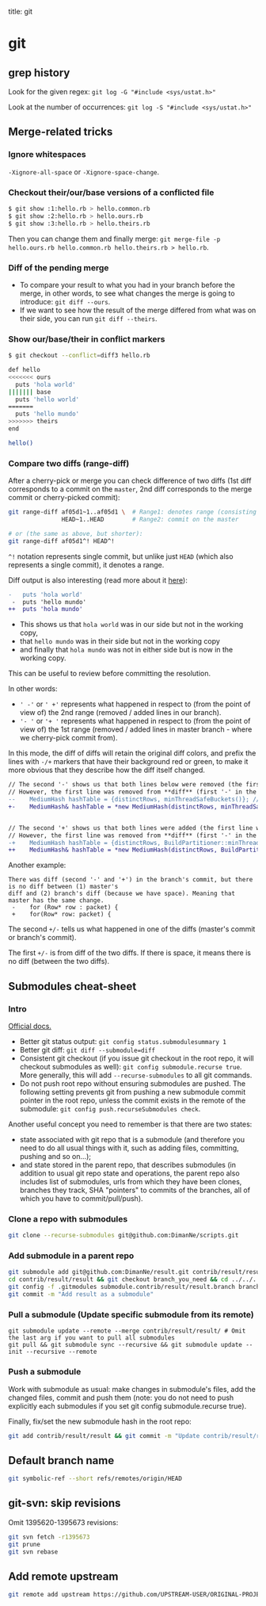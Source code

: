 title: git

# **git**

## **grep history**
Look for the given regex: `git log -G "#include <sys/ustat.h>"`

Look at the number of occurrences: `git log -S "#include <sys/ustat.h>"`



## **Merge-related tricks**


### Ignore whitespaces

`-Xignore-all-space` or `-Xignore-space-change`.


### Checkout their/our/base versions of a conflicted file

```bash linenums="1"
$ git show :1:hello.rb > hello.common.rb
$ git show :2:hello.rb > hello.ours.rb
$ git show :3:hello.rb > hello.theirs.rb
```

Then you can change them and finally merge: `git merge-file -p hello.ours.rb hello.common.rb hello.theirs.rb > hello.rb`.


### Diff of the pending merge

* To compare your result to what you had in your branch before the merge, in other words,
  to see what changes the merge is going to introduce: `git diff --ours`.
* If we want to see how the result of the merge differed from what was on their side, you can run `git diff --theirs`.


### Show our/base/their in conflict markers

```bash linenums="1"
$ git checkout --conflict=diff3 hello.rb

def hello
<<<<<<< ours
  puts 'hola world'
||||||| base
  puts 'hello world'
=======
  puts 'hello mundo'
>>>>>>> theirs
end

hello()
```


### Compare two diffs (range-diff)

After a cherry-pick or merge you can check difference of two diffs (1st diff corresponds to a commit
on the `master`, 2nd diff corresponds to the merge commit or cherry-picked commit):

```bash linenums="1"
git range-diff af05d1~1..af05d1 \  # Range1: denotes range (consisting of 1 commit) in our branch
               HEAD~1..HEAD        # Range2: commit on the master

# or (the same as above, but shorter):
git range-diff af05d1^! HEAD^!
```

`^!` notation represents single commit, but unlike just `HEAD` (which also represents a single
commit), it denotes a range.

Diff output is also interesting (read more about it [here](https://git-scm.com/book/en/v2/Git-Tools-Advanced-Merging)):

```diff
-   puts 'hola world'
 -  puts 'hello mundo'
++  puts 'hola mundo'
```

* This shows us that `hola world` was in our side but not in the working copy,
* that `hello mundo` was in their side but not in the working copy
* and finally that `hola mundo` was not in either side but is now in the working copy.

This can be useful to review before committing the resolution.

In other words:

* `' -'` or `' +'` represents what happened in respect to (from the point of view of) the 2nd range (removed / added lines in our branch).
* `'- '` or `'+ '` represents what happened in respect to (from the point of view of) the 1st range (removed / added lines in master branch - where we cherry-pick commit from).


In this mode, the diff of diffs will retain the original diff colors, and prefix the lines with `-/+` markers
that have their background red or green, to make it more obvious that they describe how the diff itself changed.

```diff
// The second '-' shows us that both lines below were removed (the first line was removed from master's commit, the second line was removed from the branch's commit).
// However, the first line was removed from **diff** (first '-' in the first line), and replaced with the second line (first '+' in the second line).
--    MediumHash hashTable = {distinctRows, minThreadSafeBuckets()}; // in master we removed this
+-    MediumHash& hashTable = *new MediumHash(distinctRows, minThreadSafeBuckets()); // but in the branch we removed this


// The second '+' shows us that both lines were added (the first line was added in the master's commit, the second line was added in the branch's commit).
// However, the first line was removed from **diff** (first '-' in the first line), and replaced with the second line (first '+' in the second line).
-+    MediumHash hashTable = {distinctRows, BuildPartitioner::minThreadSafeBuckets()}; // in master we added this
++    MediumHash& hashTable = *new MediumHash(distinctRows, BuildPartitioner::minThreadSafeBuckets()); // but in the branch we added this
```


Another example:
```
There was diff (second '-' and '+') in the branch's commit, but there is no diff between (1) master's
diff and (2) branch's diff (because we have space). Meaning that master has the same change.
 -    for (Row* row : packet) {
 +    for(Row* row: packet) {
```


The second `+/-` tells us what happened in one of the diffs (master's commit or branch's commit).

The first `+/-` is from diff of the two diffs. If there is space, it means there is no diff (between the two diffs).



## **Submodules cheat-sheet**

### Intro

[Official docs.](https://www.git-scm.com/book/en/v2/Git-Tools-Submodules)

* Better git status output: `git config status.submodulesummary 1`
* Better git diff: `git diff --submodule=diff`
* Consistent git checkout (if you issue git checkout in the root repo, it will checkout submodules as well):
  `git config submodule.recurse true`. More generally, this will add `--recurse-submodules` to all git commands.
* Do not push root repo without ensuring submodules are pushed. The following setting prevents git from pushing
  a new submodule commit pointer in the root repo, unless the commit exists in the remote of the submodule:
  `git config push.recurseSubmodules check`.

Another useful concept you need to remember is that there are two states:

* state associated with git repo that is a submodule (and therefore you need to do all usual things with it,
  such as adding files, committing, pushing and so on...);
* and state stored in the parent repo, that describes submodules (in addition to usual git repo state and operations,
  the parent repo also includes list of submodules, urls from which they have been clones, branches they track, SHA
  "pointers" to commits of the branches, all of which you have to commit/pull/push).

### Clone a repo with submodules

```bash
git clone --recurse-submodules git@github.com:DimanNe/scripts.git
```

### Add submodule in a parent repo

```bash linenums="1"
git submodule add git@github.com:DimanNe/result.git contrib/result/result
cd contrib/result/result && git checkout branch_you_need && cd ../../../
git config -f .gitmodules submodule.contrib/result/result.branch branch_you_need # Tell git which branch to pull/track
git commit -m "Add result as a submodule"
```

### Pull a submodule (Update specific submodule from its remote)

```
git submodule update --remote --merge contrib/result/result/ # Omit the last arg if you want to pull all submodules
git pull && git submodule sync --recursive && git submodule update --init --recursive --remote
```

### Push a submodule

Work with submodule as usual: make changes in submodule's files, add the changed files, commit and push them (note:
you do not need to push explicitly each submodules if you set git config submodule.recurse true).

Finally, fix/set the new submodule hash in the root repo:
```bash linenums="1"
git add contrib/result/result && git commit -m "Update contrib/result/result submodule" && git push
```


## **Default branch name**

```bash
git symbolic-ref --short refs/remotes/origin/HEAD
```



## **git-svn: skip revisions**

Omit 1395620-1395673 revisions:
```bash linenums="1"
git svn fetch -r1395673
git prune
git svn rebase
```


## **Add remote upstream**

```bash
git remote add upstream https://github.com/UPSTREAM-USER/ORIGINAL-PROJECT.git
```

